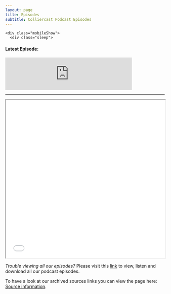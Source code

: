 ```yaml
---
layout: page
title: Episodes
subtitle: Colliercast Podcast Episodes
---
```


<style type="text/css">
  .mobileShow { display: none;}

  /* Smartphone Portrait and Landscape */
  @media only screen
    and (min-device-width : 320px)
    and (max-device-width : 480px){ 
      .mobileShow {display: inline;}
  }
</style>
<style>
  #ep {
    height: 633px;
    width: auto;
    overflow: scroll;
  }
</style>
    <div class="mobileShow">
      <div class="sleep">
 <h4>Latest Episode:</h4>
 <iframe frameborder="0" height="102px" scrolling="no" src="https://anchor.fm/colliercast/embed" width="400px"></iframe>
 <hr />
</div>
</div>
<iframe height="500px" src="//rss.bloople.net/?url=https%3A%2F%2Fanchor.fm%2Fs%2Fbfdc566c%2Fpodcast%2Frss&amp;showtitle=false&amp;type=html" width="100%"></iframe>
<p><i>Trouble viewing all our episodes?</i> Please visit this <a href="https://justinv.net/podcast/">link</a> to view, listen and download all our podcast episodes.</p><p>To have a look at our archived sources links you can view the page here: <a href="https://justinv.net/category/archive/">Source information</a>.</p>